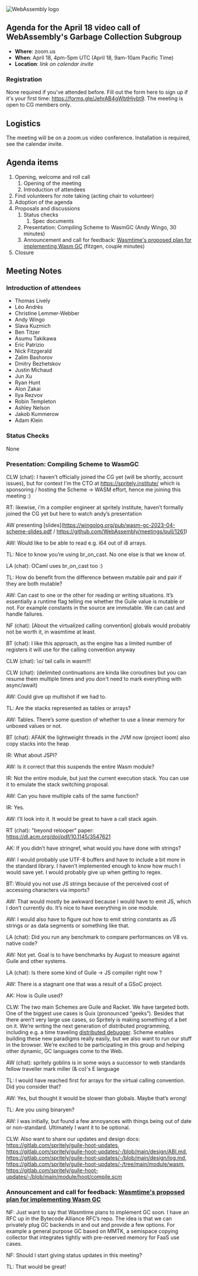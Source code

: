 ![WebAssembly logo](/images/WebAssembly.png)

## Agenda for the April 18 video call of WebAssembly's Garbage Collection Subgroup

- **Where**: zoom.us
- **When**: April 18, 4pm-5pm UTC (April 18, 9am-10am Pacific Time)
- **Location**: *link on calendar invite*

### Registration

None required if you've attended before. Fill out the form here to sign up if
it's your first time: https://forms.gle/JehrAB4gWbtHjybt9. The meeting is open
to CG members only.

## Logistics

The meeting will be on a zoom.us video conference.
Installation is required, see the calendar invite.

## Agenda items

1. Opening, welcome and roll call
    1. Opening of the meeting
    1. Introduction of attendees
1. Find volunteers for note taking (acting chair to volunteer)
1. Adoption of the agenda
1. Proposals and discussions
    1. Status checks
        1. Spec documents
    1. Presentation: Compiling Scheme to WasmGC (Andy Wingo, 30 minutes)
    1. Announcement and call for feedback: [Wasmtime's proposed plan for implementing Wasm GC](https://github.com/bytecodealliance/rfcs/pull/31) (fitzgen, couple minutes)
1. Closure

## Meeting Notes

### Introduction of attendees

- Thomas Lively
- Léo Andrès
- Christine Lemmer-Webber
- Andy Wingo
- Slava Kuzmich
- Ben Titzer
- Asumu Takikawa
- Eric Patrizio
- Nick Fitzgerald
- Zalim Bashorov
- Dmitry Bezhetskov
- Justin Michaud
- Jun Xu
- Ryan Hunt
- Alon Zakai
- Ilya Rezvov
- Robin Templeton
- Ashley Nelson
- Jakob Kummerow
- Adam Klein

### Status Checks

None

### Presentation: Compiling Scheme to WasmGC

CLW (chat): I haven't officially joined the CG yet (will be shortly, account issues), but for context I'm the CTO at https://spritely.institute/ which is sponsoring / hosting the Scheme -> WASM effort, hence me joining this meeting :)

RT: likewise, i’m a compiler engineer at spritely institute, haven’t formally joined the CG yet but here to watch andy’s presentation

AW presenting [slides](https://wingolog.org/pub/wasm-gc-2023-04-scheme-slides.pdf / https://github.com/WebAssembly/meetings/pull/1261)

AW: Would like to be able to read e.g. i64 out of i8 arrays.

TL: Nice to know you’re using br_on_cast. No one else is that we know of.

LA (chat): OCaml uses br_on_cast too :)

TL: How do benefit from the difference between mutable pair and pair if they are both mutable?

AW: Can cast to one or the other for reading or writing situations. It’s essentially a runtime flag telling me whether the Guile value is mutable or not. For example constants in the source are immutable. We can cast and handle failures. 

NF (chat): [About the virtualized calling convention] globals would probably not be worth it, in wasmtime at least.

BT (chat): I like this approach, as the engine has a limited number of registers it will use for the calling convention anyway

CLW (chat): \o/ tail calls in wasm!!!

CLW (chat): (delimited continuations are kinda like coroutines but you can resume them multiple times and you don't need to mark everything with async/await)

AW: Could give up multishot if we had to.

TL: Are the stacks represented as tables or arrays?

AW: Tables. There’s some question of whether to use a linear memory for unboxed values or not.

BT (chat): AFAIK the lightweight threads in the JVM now (project loom) also copy stacks into the heap

IR: What about JSPI?

AW: Is it correct that this suspends the entire Wasm module?

IR: Not the entire module, but just the current execution stack. You can use it to emulate the stack switching proposal.

AW: Can you have multiple calls of the same function?

IR: Yes.

AW: I’ll look into it. It would be great to have a call stack again.

RT (chat): "beyond relooper" paper: https://dl.acm.org/doi/pdf/10.1145/3547621

AK: If you didn’t have stringref, what would you have done with strings?

AW: I would probably use UTF-8 buffers and have to include a bit more in the standard library. I haven’t implemented enough to know how much I would save yet. I would probably give up when getting to regex.

BT: Would you not use JS strings because of the perceived cost of accessing characters via imports?

AW: That would mostly be awkward because I would have to emit JS, which I don’t currently do. It’s nice to have everything in one module.

AW: I would also have to figure out how to emit string constants as JS strings or as data segments or something like that.

LA (chat): Did you run any benchmark to compare performances on V8 vs. native code?

AW: Not yet. Goal is to have benchmarks by August to measure against Guile and other systems.

LA (chat): Is there some kind of Guile -> JS compiler right now ?

AW: There is a stagnant one that was a result of a GSoC project.

AK: How is Guile used?

CLW: The two main Schemes are Guile and Racket. We have targeted both. One of the biggest use cases is Guix (pronounced “geeks”). Besides that there aren’t very large use cases, so Spritely is making something of a bet on it. We’re writing the next generation of distributed programming, including e.g. a time traveling [distributed debugger](https://spritely.institute/goblins/). Scheme enables building these new paradigms really easily, but we also want to run our stuff in the browser. We’re excited to be participating in this group and helping other dynamic, GC languages come to the Web.

AW (chat): spritely goblins is in some ways a successor to web standards fellow traveller mark miller (& co)'s E language

TL: I would have reached first for arrays for the virtual calling convention. Did you consider that?

AW: Yes, but thought it would be slower than globals. Maybe that’s wrong!

TL: Are you using binaryen?

AW: I was initially, but found a few annoyances with things being out of date or non-standard. Ultimately I want it to be optional.


CLW: Also want to share our updates and design docs: https://gitlab.com/spritely/guile-hoot-updates, https://gitlab.com/spritely/guile-hoot-updates/-/blob/main/design/ABI.md, https://gitlab.com/spritely/guile-hoot-updates/-/blob/main/design/log.md, https://gitlab.com/spritely/guile-hoot-updates/-/tree/main/module/wasm,
https://gitlab.com/spritely/guile-hoot-updates/-/blob/main/module/hoot/compile.scm


### Announcement and call for feedback: [Wasmtime's proposed plan for implementing Wasm GC](https://github.com/bytecodealliance/rfcs/pull/31)

NF: Just want to say that Wasmtime plans to implement GC soon. I have an RFC up in the Bytecode Alliance RFC’s repo. The idea is that we can privately plug GC backends in and out and provide a few options. For example a general purpose GC based on MMTK, a semispace copying collector that integrates tightly with pre-reserved memory for FaaS use cases.

NF: Should I start giving status updates in this meeting?

TL: That would be great!
